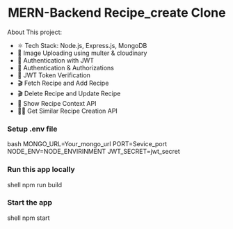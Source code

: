 <h1 align="center">MERN-Backend Recipe_create Clone </h1>



About This project:

-   ⚛ Tech Stack:  Node.js, Express.js, MongoDB
-   🎥 Image Uploading using multer & cloudinary
-   🔐 Authentication with JWT
-   🔐 Authentication & Authorizations 
-   🔐 JWT Token Verification 
-   🎬 Fetch Recipe and Add Recipe 
-   🎬 Delete Recipe and Update Recipe
-   🎥 Show Recipe Context API
-   🐱‍👤 Get Similar Recipe Creation API


### Setup .env file

bash
MONGO_URL=Your_mongo_url
PORT=Sevice_port
NODE_ENV=NODE_ENVIRINMENT
JWT_SECRET=jwt_secret


### Run this app locally

shell
npm run build


### Start the app

shell
npm start
